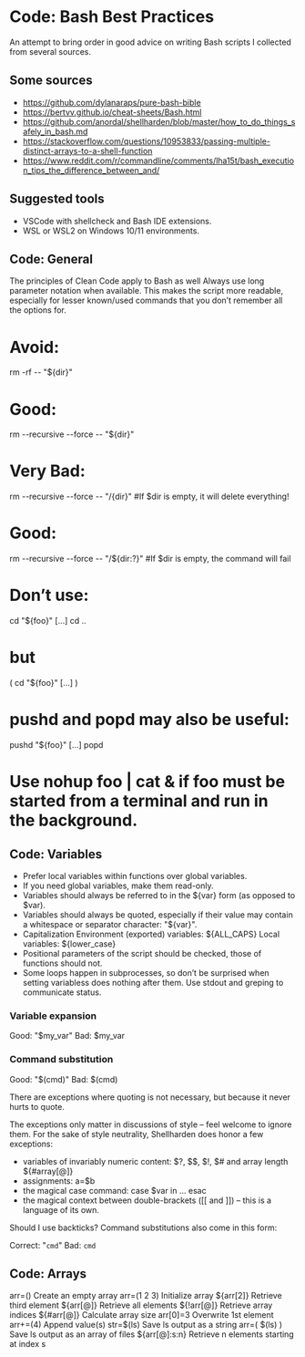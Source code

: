 # Code: Bash Best Practices
An attempt to bring order in good advice on writing Bash scripts I collected from several sources.

## Some sources
* https://github.com/dylanaraps/pure-bash-bible
* https://bertvv.github.io/cheat-sheets/Bash.html
* https://github.com/anordal/shellharden/blob/master/how_to_do_things_safely_in_bash.md
* https://stackoverflow.com/questions/10953833/passing-multiple-distinct-arrays-to-a-shell-function
* https://www.reddit.com/r/commandline/comments/lha15t/bash_execution_tips_the_difference_between_and/

## Suggested tools
* VSCode with shellcheck and Bash IDE extensions.
* WSL or WSL2 on Windows 10/11 environments.

## Code: General
The principles of Clean Code apply to Bash as well
Always use long parameter notation when available. This makes the script more readable, especially for lesser known/used commands that you don’t remember all the options for.

  # Avoid:
  rm -rf -- "${dir}"

  # Good:
  rm --recursive --force -- "${dir}"

  # Very Bad:
  rm --recursive --force -- "/{dir}" #If $dir is empty, it will delete everything!

  # Good:
  rm --recursive --force -- "/${dir:?}" #If $dir is empty, the command will fail
  
  # Don’t use:

  cd "${foo}"
  [...]
  cd ..

  # but
  
  (
    cd "${foo}"
    [...]
  )
  # pushd and popd may also be useful:

  pushd "${foo}"
  [...]
  popd
  # Use nohup foo | cat & if foo must be started from a terminal and run in the background.

## Code: Variables

* Prefer local variables within functions over global variables.
* If you need global variables, make them read-only.
* Variables should always be referred to in the ${var} form (as opposed to $var).
* Variables should always be quoted, especially if their value may contain a whitespace or separator character: "${var}".
* Capitalization
    Environment (exported) variables: ${ALL_CAPS}
    Local variables: ${lower_case}
* Positional parameters of the script should be checked, those of functions should not.
* Some loops happen in subprocesses, so don’t be surprised when setting variabless does nothing after them. Use stdout and greping to communicate status.

### Variable expansion

Good: "$my_var"
Bad: $my_var

### Command substitution

Good: "$(cmd)"
Bad: $(cmd)

There are exceptions where quoting is not necessary, but because it never hurts to quote.

The exceptions only matter in discussions of style – feel welcome to ignore them. For the sake of style neutrality, Shellharden does honor a few exceptions:

* variables of invariably numeric content: $?, $$, $!, $# and array length ${#array[@]}
* assignments: a=$b
* the magical case command: case $var in … esac
* the magical context between double-brackets ([[ and ]]) – this is a language of its own.

Should I use backticks?
Command substitutions also come in this form:

Correct: "`cmd`"
Bad: `cmd`

## Code: Arrays
arr=()	Create an empty array
arr=(1 2 3)	Initialize array
${arr[2]}	Retrieve third element
${arr[@]}	Retrieve all elements
${!arr[@]}	Retrieve array indices
${#arr[@]}	Calculate array size
arr[0]=3	Overwrite 1st element
arr+=(4)	Append value(s)
str=$(ls)	Save ls output as a string
arr=( $(ls) )	Save ls output as an array of files
${arr[@]:s:n}	Retrieve n elements starting at index s
